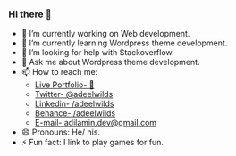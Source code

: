 ### Hi there 👋

- 🔭 I’m currently working on Web development.
- 🌱 I’m currently learning Wordpress theme development.
- 🤔 I’m looking for help with Stackoverflow.
- 💬 Ask me about Wordpress theme development.
- 📫 How to reach me: 
     - [Live Portfolio- 👀](https://adilamin-dev.github.io/)
     - [Twitter- @adeelwilds](https://twitter.com/adeelwilds)
     - [Linkedin- /adeelwilds](https://www.linkedin.com/in/adeelwilds/)
     - [Behance- /adeelwilds](https://www.behance.net/adeelwilds)
     - [E-mail- adilamin.dev@gmail.com](mailto:adilamin.dev@gmail.com)
- 😄 Pronouns: He/ his.
- ⚡ Fun fact: I link to play games for fun.

<!--
**adilamin-dev/adilamin-dev** is a ✨ _special_ ✨ repository because its `README.md` (this file) appears on your GitHub profile.

Here are some ideas to get you started:

- 🔭 I’m currently working on ...
- 🌱 I’m currently learning ...
- 👯 I’m looking to collaborate on ...
- 🤔 I’m looking for help with ...
- 💬 Ask me about ...
- 📫 How to reach me: ...
- 😄 Pronouns: ...
- ⚡ Fun fact: ...
-->
